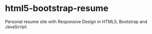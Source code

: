 # html5-bootstrap-resume
Personal resume site with Responsive Design in HTML5, Bootstrap and JavaScript.
